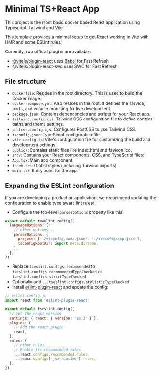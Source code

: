 # Minimal TS+React App

This project is the most basic docker based React application using Typescript, Tailwind and Vite

This template provides a minimal setup to get React working in Vite with HMR and some ESLint rules.

Currently, two official plugins are available:

- [@vitejs/plugin-react](https://github.com/vitejs/vite-plugin-react/blob/main/packages/plugin-react/README.md) uses [Babel](https://babeljs.io/) for Fast Refresh
- [@vitejs/plugin-react-swc](https://github.com/vitejs/vite-plugin-react-swc) uses [SWC](https://swc.rs/) for Fast Refresh

## File structure

- `Dockerfile`: Resides in the root directory. This is used to build the Docker image.
- `docker-compose.yml`: Also resides in the root. It defines the service, ports, and volume mounting for live development.
- `package.json`: Contains dependencies and scripts for your React app.
- `tailwind.config.cjs`: Tailwind CSS configuration file to define content paths and theme settings.
- `postcss.config.cjs`: Configures PostCSS to use Tailwind CSS.
- `tsconfig.json`: TypeScript configuration file.
- `vite.config.ts`: Vite's configuration file for customizing the build and development settings.
- `public/`: Contains static files like index.html and favicon.ico.
- `src/`: Contains your React components, CSS, and TypeScript files:
- `App.tsx`: Main app component.
- `index.css`: Global styles (including Tailwind imports).
- `main.tsx`: Entry point for the app.


## Expanding the ESLint configuration

If you are developing a production application, we recommend updating the configuration to enable type aware lint rules:

- Configure the top-level `parserOptions` property like this:

```js
export default tseslint.config({
  languageOptions: {
    // other options...
    parserOptions: {
      project: ['./tsconfig.node.json', './tsconfig.app.json'],
      tsconfigRootDir: import.meta.dirname,
    },
  },
})
```

- Replace `tseslint.configs.recommended` to `tseslint.configs.recommendedTypeChecked` or `tseslint.configs.strictTypeChecked`
- Optionally add `...tseslint.configs.stylisticTypeChecked`
- Install [eslint-plugin-react](https://github.com/jsx-eslint/eslint-plugin-react) and update the config:

```js
// eslint.config.js
import react from 'eslint-plugin-react'

export default tseslint.config({
  // Set the react version
  settings: { react: { version: '18.3' } },
  plugins: {
    // Add the react plugin
    react,
  },
  rules: {
    // other rules...
    // Enable its recommended rules
    ...react.configs.recommended.rules,
    ...react.configs['jsx-runtime'].rules,
  },
})
```
